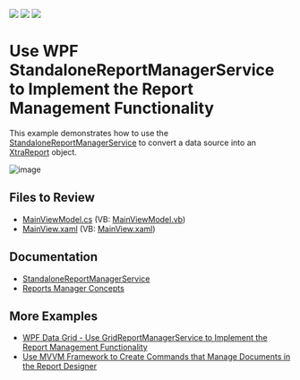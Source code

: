 <!-- default badges list -->
![](https://img.shields.io/endpoint?url=https://codecentral.devexpress.com/api/v1/VersionRange/128642114/21.1.5%2B)
[![](https://img.shields.io/badge/Open_in_DevExpress_Support_Center-FF7200?style=flat-square&logo=DevExpress&logoColor=white)](https://supportcenter.devexpress.com/ticket/details/T315620)
[![](https://img.shields.io/badge/📖_How_to_use_DevExpress_Examples-e9f6fc?style=flat-square)](https://docs.devexpress.com/GeneralInformation/403183)
<!-- default badges end -->

# Use WPF StandaloneReportManagerService to Implement the Report Management Functionality

This example demonstrates how to use the [StandaloneReportManagerService](https://docs.devexpress.com/WPF/DevExpress.Xpf.Reports.UserDesigner.Extensions.StandaloneReportManagerService) to convert a data source into an [XtraReport](https://docs.devexpress.com/XtraReports/DevExpress.XtraReports.UI.XtraReport) object.

![image](https://github.com/DevExpress-Examples/how-to-implement-the-report-management-functionality-using-standalonereportmanagerservice-t315620/assets/65009440/820297fc-5445-4e64-912b-f099a87d595c)

## Files to Review

* [MainViewModel.cs](./CS/StandaloneReportManagerServiceExample/ViewModels/MainViewModel.cs) (VB: [MainViewModel.vb](./VB/StandaloneReportManagerServiceExample/ViewModels/MainViewModel.vb))
* [MainView.xaml](./CS/StandaloneReportManagerServiceExample/Views/MainView.xaml) (VB: [MainView.xaml](./VB/StandaloneReportManagerServiceExample/Views/MainView.xaml))

## Documentation

* [StandaloneReportManagerService](https://docs.devexpress.com/WPF/115301/mvvm-framework/services/predefined-set/report-services/standalonereportmanagerservice)
* [Reports Manager Concepts](https://docs.devexpress.com/WPF/115276/mvvm-framework/services/predefined-set/report-services/reports-manager-concepts)

## More Examples

* [WPF Data Grid - Use GridReportManagerService to Implement the Report Management Functionality](https://github.com/DevExpress-Examples/wpf-data-grid-use-gridreportmanagerservice-to-implement-report-management-functionality)
* [Use MVVM Framework to Create Commands that Manage Documents in the Report Designer](https://github.com/DevExpress-Examples/reporting-wpf-mvvm-manage-report-designer-documents)
